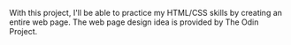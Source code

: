 With this project, I'll be able to practice my HTML/CSS skills by creating an entire web page. The web page design  idea is provided by The Odin Project.